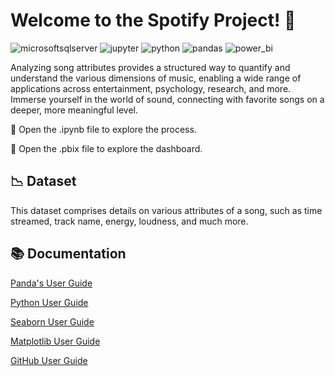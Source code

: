 # Welcome to the Spotify Project! 👋
![microsoftsqlserver](https://img.shields.io/badge/microsoft_sql_server-#CC2927?style=for-the-badge&logo=microsoftsqlserver&logoColor=white)
![jupyter](https://img.shields.io/badge/jupyter-F37626?style=for-the-badge&logo=jupyter&logoColor=white)
![python](https://img.shields.io/badge/python-3776AB?style=for-the-badge&logo=python&logoColor=white)
![pandas](https://img.shields.io/badge/pandas-150458?style=for-the-badge&logo=pandas&logoColor=white)
![power_bi](https://img.shields.io/badge/power_bi-F2C811?style=for-the-badge&logo=powerbi&logoColor=white)



Analyzing song attributes provides a structured way to quantify and understand the various dimensions of music, enabling a wide range of applications across entertainment, psychology, research, and more. 
Immerse yourself in the world of sound, connecting with favorite songs on a deeper, more meaningful level.

📝 Open the .ipynb file to explore the process.

📝 Open the .pbix file to explore the dashboard.



## 📉 Dataset

This dataset comprises details on various attributes of a song, such as time streamed, track name, energy, loudness, and much more.


## 📚 Documentation

[Panda's User Guide](https://pandas.pydata.org/pandas-docs/stable/user_guide/index.html#user-guide)

[Python User Guide](https://www.python.org/doc/)

[Seaborn User Guide](https://seaborn.pydata.org/tutorial.html)

[Matplotlib User Guide](https://matplotlib.org/stable/users/index.html)

[GitHub User Guide](https://docs.github.com/es)
